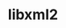 ---
title: "libxml2"
layout: cache
categories: [package, develop-2023-08-27]
meta: {"versions": ["2.10.3"], "compilers": ["apple-clang@=14.0.0", "gcc@=11.1.0", "gcc@=11.3.0", "gcc@=12.1.0", "gcc@=7.3.1", "gcc@=7.5.0", "oneapi@=2023.2.0"], "oss": ["amzn2", "ubuntu18.04", "ubuntu20.04", "ubuntu22.04", "ventura"], "platforms": ["darwin", "linux"], "targets": ["aarch64", "neoverse_n1", "ppc64le", "x86_64", "x86_64_v3"], "stacks": ["aws-isc", "aws-isc-aarch64", "build_systems", "data-vis-sdk", "e4s", "e4s-oneapi", "e4s-power", "gpu-tests", "ml-darwin-aarch64-mps", "ml-linux-x86_64-cpu", "ml-linux-x86_64-cuda", "ml-linux-x86_64-rocm", "radiuss", "radiuss-aws", "radiuss-aws-aarch64", "root", "tutorial"], "num_specs": 14, "num_specs_by_stack": {"ml-darwin-aarch64-mps": 1, "root": 14, "aws-isc-aarch64": 2, "radiuss-aws-aarch64": 2, "e4s-power": 1, "radiuss-aws": 1, "aws-isc": 1, "radiuss": 1, "build_systems": 1, "e4s-oneapi": 1, "e4s": 1, "gpu-tests": 1, "data-vis-sdk": 1, "ml-linux-x86_64-cuda": 1, "tutorial": 2, "ml-linux-x86_64-rocm": 1, "ml-linux-x86_64-cpu": 1}}
spec_details: [{"hash": "mdbehwkv3arelzwru4jvv3lrn2mreson", "compiler": "apple-clang@=14.0.0", "versions": ["2.10.3"], "os": "ventura", "platform": "darwin", "target": "aarch64", "variants": ["build_system=autotools", "~python"], "stacks": ["ml-darwin-aarch64-mps", "root"], "size": "-", "tarball": "https://binaries.spack.io/develop-2023-08-27/build_cache/darwin-ventura-aarch64/apple-clang-14.0.0/libxml2-2.10.3/darwin-ventura-aarch64-apple-clang-14.0.0-libxml2-2.10.3-mdbehwkv3arelzwru4jvv3lrn2mreson.spack"}, {"hash": "cua3zevofbzdb7yuoxj5cpob7ppdunw3", "compiler": "gcc@=7.3.1", "versions": ["2.10.3"], "os": "amzn2", "platform": "linux", "target": "aarch64", "variants": ["build_system=autotools", "~python"], "stacks": ["aws-isc-aarch64", "root"], "size": "-", "tarball": "https://binaries.spack.io/develop-2023-08-27/build_cache/linux-amzn2-aarch64/gcc-7.3.1/libxml2-2.10.3/linux-amzn2-aarch64-gcc-7.3.1-libxml2-2.10.3-cua3zevofbzdb7yuoxj5cpob7ppdunw3.spack"}, {"hash": "koaugdi65hhpzaxdm62qlj7ufooy7pzk", "compiler": "gcc@=7.3.1", "versions": ["2.10.3"], "os": "amzn2", "platform": "linux", "target": "aarch64", "variants": ["build_system=autotools", "~python"], "stacks": ["root", "radiuss-aws-aarch64"], "size": "-", "tarball": "https://binaries.spack.io/develop-2023-08-27/build_cache/linux-amzn2-aarch64/gcc-7.3.1/libxml2-2.10.3/linux-amzn2-aarch64-gcc-7.3.1-libxml2-2.10.3-koaugdi65hhpzaxdm62qlj7ufooy7pzk.spack"}, {"hash": "aqjeudynbp3e7ag2rq2zllwftz5jn6ok", "compiler": "gcc@=7.3.1", "versions": ["2.10.3"], "os": "amzn2", "platform": "linux", "target": "neoverse_n1", "variants": ["build_system=autotools", "~python"], "stacks": ["aws-isc-aarch64", "root"], "size": "-", "tarball": "https://binaries.spack.io/develop-2023-08-27/build_cache/linux-amzn2-neoverse_n1/gcc-7.3.1/libxml2-2.10.3/linux-amzn2-neoverse_n1-gcc-7.3.1-libxml2-2.10.3-aqjeudynbp3e7ag2rq2zllwftz5jn6ok.spack"}, {"hash": "fadud6h3j5ldma7tuwxrbq2it2xsoert", "compiler": "gcc@=7.3.1", "versions": ["2.10.3"], "os": "amzn2", "platform": "linux", "target": "neoverse_n1", "variants": ["build_system=autotools", "~python"], "stacks": ["root", "radiuss-aws-aarch64"], "size": "-", "tarball": "https://binaries.spack.io/develop-2023-08-27/build_cache/linux-amzn2-neoverse_n1/gcc-7.3.1/libxml2-2.10.3/linux-amzn2-neoverse_n1-gcc-7.3.1-libxml2-2.10.3-fadud6h3j5ldma7tuwxrbq2it2xsoert.spack"}, {"hash": "yab6janltdvyxn4vsr4mwqptilkcjlqk", "compiler": "gcc@=11.1.0", "versions": ["2.10.3"], "os": "ubuntu20.04", "platform": "linux", "target": "ppc64le", "variants": ["build_system=autotools", "~python"], "stacks": ["e4s-power", "root"], "size": "-", "tarball": "https://binaries.spack.io/develop-2023-08-27/build_cache/linux-ubuntu20.04-ppc64le/gcc-11.1.0/libxml2-2.10.3/linux-ubuntu20.04-ppc64le-gcc-11.1.0-libxml2-2.10.3-yab6janltdvyxn4vsr4mwqptilkcjlqk.spack"}, {"hash": "rke54bfo6bxxdd7vx35nrutavy3u2bir", "compiler": "gcc@=7.3.1", "versions": ["2.10.3"], "os": "amzn2", "platform": "linux", "target": "x86_64_v3", "variants": ["build_system=autotools", "~python"], "stacks": ["radiuss-aws", "root"], "size": "-", "tarball": "https://binaries.spack.io/develop-2023-08-27/build_cache/linux-amzn2-x86_64_v3/gcc-7.3.1/libxml2-2.10.3/linux-amzn2-x86_64_v3-gcc-7.3.1-libxml2-2.10.3-rke54bfo6bxxdd7vx35nrutavy3u2bir.spack"}, {"hash": "dq7iwkbvwrrvrlqvklmorlj74s4rl7bi", "compiler": "gcc@=7.3.1", "versions": ["2.10.3"], "os": "amzn2", "platform": "linux", "target": "x86_64_v3", "variants": ["build_system=autotools", "~python"], "stacks": ["root", "aws-isc"], "size": "-", "tarball": "https://binaries.spack.io/develop-2023-08-27/build_cache/linux-amzn2-x86_64_v3/gcc-7.3.1/libxml2-2.10.3/linux-amzn2-x86_64_v3-gcc-7.3.1-libxml2-2.10.3-dq7iwkbvwrrvrlqvklmorlj74s4rl7bi.spack"}, {"hash": "qomg3rlf4nube6bdpfojkbyu6vzvia2d", "compiler": "gcc@=7.5.0", "versions": ["2.10.3"], "os": "ubuntu18.04", "platform": "linux", "target": "x86_64_v3", "variants": ["build_system=autotools", "~python"], "stacks": ["radiuss", "build_systems", "root"], "size": "-", "tarball": "https://binaries.spack.io/develop-2023-08-27/build_cache/linux-ubuntu18.04-x86_64_v3/gcc-7.5.0/libxml2-2.10.3/linux-ubuntu18.04-x86_64_v3-gcc-7.5.0-libxml2-2.10.3-qomg3rlf4nube6bdpfojkbyu6vzvia2d.spack"}, {"hash": "x2thrxy3mzaqj74ld5t5qocwarcwoxj4", "compiler": "oneapi@=2023.2.0", "versions": ["2.10.3"], "os": "ubuntu20.04", "platform": "linux", "target": "x86_64", "variants": ["build_system=autotools", "~python"], "stacks": ["e4s-oneapi", "root"], "size": "-", "tarball": "https://binaries.spack.io/develop-2023-08-27/build_cache/linux-ubuntu20.04-x86_64/oneapi-2023.2.0/libxml2-2.10.3/linux-ubuntu20.04-x86_64-oneapi-2023.2.0-libxml2-2.10.3-x2thrxy3mzaqj74ld5t5qocwarcwoxj4.spack"}, {"hash": "fb223sspwfsl3kvxu4d3ihfodytemwbn", "compiler": "gcc@=11.1.0", "versions": ["2.10.3"], "os": "ubuntu20.04", "platform": "linux", "target": "x86_64_v3", "variants": ["build_system=autotools", "~python"], "stacks": ["e4s", "root", "gpu-tests"], "size": "-", "tarball": "https://binaries.spack.io/develop-2023-08-27/build_cache/linux-ubuntu20.04-x86_64_v3/gcc-11.1.0/libxml2-2.10.3/linux-ubuntu20.04-x86_64_v3-gcc-11.1.0-libxml2-2.10.3-fb223sspwfsl3kvxu4d3ihfodytemwbn.spack"}, {"hash": "kkp7iglidp5vs4a6to2p6vblq4cxbmgq", "compiler": "gcc@=11.1.0", "versions": ["2.10.3"], "os": "ubuntu20.04", "platform": "linux", "target": "x86_64_v3", "variants": ["build_system=autotools", "~python"], "stacks": ["data-vis-sdk", "root"], "size": "-", "tarball": "https://binaries.spack.io/develop-2023-08-27/build_cache/linux-ubuntu20.04-x86_64_v3/gcc-11.1.0/libxml2-2.10.3/linux-ubuntu20.04-x86_64_v3-gcc-11.1.0-libxml2-2.10.3-kkp7iglidp5vs4a6to2p6vblq4cxbmgq.spack"}, {"hash": "s2rzj4jbdku2jn5uk7xkdvg62p75bxa6", "compiler": "gcc@=11.3.0", "versions": ["2.10.3"], "os": "ubuntu22.04", "platform": "linux", "target": "x86_64_v3", "variants": ["build_system=autotools", "~python"], "stacks": ["ml-linux-x86_64-cuda", "tutorial", "root", "ml-linux-x86_64-rocm", "ml-linux-x86_64-cpu"], "size": "-", "tarball": "https://binaries.spack.io/develop-2023-08-27/build_cache/linux-ubuntu22.04-x86_64_v3/gcc-11.3.0/libxml2-2.10.3/linux-ubuntu22.04-x86_64_v3-gcc-11.3.0-libxml2-2.10.3-s2rzj4jbdku2jn5uk7xkdvg62p75bxa6.spack"}, {"hash": "tjnb7pxoasws4utej65mupzwfpwth5ue", "compiler": "gcc@=12.1.0", "versions": ["2.10.3"], "os": "ubuntu22.04", "platform": "linux", "target": "x86_64_v3", "variants": ["build_system=autotools", "~python"], "stacks": ["tutorial", "root"], "size": "-", "tarball": "https://binaries.spack.io/develop-2023-08-27/build_cache/linux-ubuntu22.04-x86_64_v3/gcc-12.1.0/libxml2-2.10.3/linux-ubuntu22.04-x86_64_v3-gcc-12.1.0-libxml2-2.10.3-tjnb7pxoasws4utej65mupzwfpwth5ue.spack"}]
---